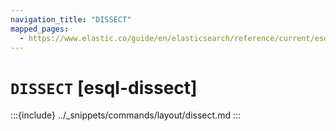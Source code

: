 ```yaml
---
navigation_title: "DISSECT"
mapped_pages:
  - https://www.elastic.co/guide/en/elasticsearch/reference/current/esql-commands.html#esql-dissect
---
```


# `DISSECT` [esql-dissect]

:::{include} ../_snippets/commands/layout/dissect.md
:::
